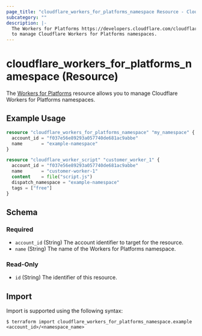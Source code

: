 ```yaml
---
page_title: "cloudflare_workers_for_platforms_namespace Resource - Cloudflare"
subcategory: ""
description: |-
  The Workers for Platforms https://developers.cloudflare.com/cloudflare-for-platforms/workers-for-platforms/ resource allows you
  to manage Cloudflare Workers for Platforms namespaces.
---
```


# cloudflare_workers_for_platforms_namespace (Resource)

The [Workers for Platforms](https://developers.cloudflare.com/cloudflare-for-platforms/workers-for-platforms/) resource allows you 
to manage Cloudflare Workers for Platforms namespaces.

## Example Usage

```terraform
resource "cloudflare_workers_for_platforms_namespace" "my_namespace" {
  account_id = "f037e56e89293a057740de681ac9abbe"
  name       = "example-namespace"
}

resource "cloudflare_worker_script" "customer_worker_1" {
  account_id = "f037e56e89293a057740de681ac9abbe"
  name       = "customer-worker-1"
  content    = file("script.js")
  dispatch_namespace = "example-namespace"
  tags = ["free"]
}
```
<!-- schema generated by tfplugindocs -->
## Schema

### Required

- `account_id` (String) The account identifier to target for the resource.
- `name` (String) The name of the Workers for Platforms namespace.

### Read-Only

- `id` (String) The identifier of this resource.

## Import

Import is supported using the following syntax:

```shell
$ terraform import cloudflare_workers_for_platforms_namespace.example <account_id>/<namespace_name>
```
